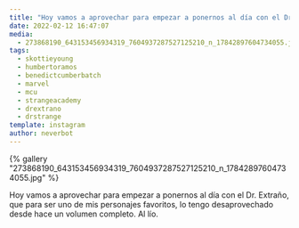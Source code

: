 ```yaml
---
title: "Hoy vamos a aprovechar para empezar a ponernos al día con el Dr. Extraño, que para ser uno de mis personajes favoritos, lo tengo desaprovechado desde hace un volumen completo. Al lío"
date: 2022-02-12 16:47:07
media: 
  - 273868190_643153456934319_7604937287527125210_n_17842897604734055.jpg
tags: 
  - skottieyoung
  - humbertoramos
  - benedictcumberbatch
  - marvel
  - mcu
  - strangeacademy
  - drextrano
  - drstrange
template: instagram
author: neverbot
---
```


{% gallery "273868190_643153456934319_7604937287527125210_n_17842897604734055.jpg" %}

Hoy vamos a aprovechar para empezar a ponernos al día con el Dr. Extraño, que para ser uno de mis personajes favoritos, lo tengo desaprovechado desde hace un volumen completo. Al lío.
